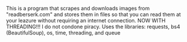 This is a program that scrapes and downloads images from "readberserk.com" and stores them in files so that you can read them at your leazure without requiring an internet connection.
NOW WITH THREADING!!!
I do not condone piracy.
Uses the libraries: requests, bs4 (BeautifulSoup), os, time, threading, and queue
